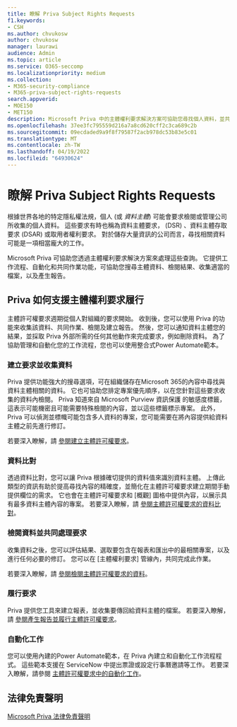 ```yaml
---
title: 瞭解 Priva Subject Rights Requests
f1.keywords:
- CSH
ms.author: chvukosw
author: chvukosw
manager: laurawi
audience: Admin
ms.topic: article
ms.service: O365-seccomp
ms.localizationpriority: medium
ms.collection:
- M365-security-compliance
- M365-priva-subject-rights-requests
search.appverid:
- MOE150
- MET150
description: Microsoft Priva 中的主體權利要求解決方案可協助您尋找個人資料，並共同檢閱內容和建立報表。
ms.openlocfilehash: 37ee3fc795559d216a7a8cd620cff2c3ca689c2b
ms.sourcegitcommit: 09ecdaded9a9f8f79587f2acb978dc53b83e5c01
ms.translationtype: MT
ms.contentlocale: zh-TW
ms.lasthandoff: 04/19/2022
ms.locfileid: "64930624"
---
```

# <a name="learn-about-priva-subject-rights-requests"></a>瞭解 Priva Subject Rights Requests

根據世界各地的特定隱私權法規，個人 (或 *資料主體*) 可能會要求檢閱或管理公司所收集的個人資料。 這些要求有時也稱為資料主體要求， (DSR) 、資料主體存取要求 (DSAR) 或取用者權利要求。 對於儲存大量資訊的公司而言，尋找相關資料可能是一項相當龐大的工作。

Microsoft Priva 可協助您透過主體權利要求解決方案來處理這些查詢。 它提供工作流程、自動化和共同作業功能，可協助您搜尋主體資料、檢閱結果、收集適當的檔案，以及產生報告。

## <a name="how-priva-supports-subject-rights-request-fulfillment"></a>Priva 如何支援主體權利要求履行

主體許可權要求週期從個人對組織的要求開始。 收到後，您可以使用 Priva 的功能來收集該資料、共同作業、檢閱及建立報告。 然後，您可以通知資料主體您的結果，並採取 Priva 外部所需的任何其他動作來完成要求，例如刪除資料。 為了協助管理和自動化您的工作流程，您也可以使用整合式Power Automate範本。

### <a name="create-requests-and-collect-data"></a>建立要求並收集資料

Priva 提供功能強大的搜尋選項，可在組織儲存在Microsoft 365的內容中尋找與資料主體相關的資料。 它也可協助您排定專案優先順序，以在您針對這些要求收集的資料內檢閱。 Priva 知道來自 Microsoft Purview 資訊保護 的敏感度標籤，這表示可能機密且可能需要特殊檢閱的內容，並以這些標籤標示專案。 此外，Priva 可以偵測並標幟可能包含多人資料的專案，您可能需要在將內容提供給資料主體之前先進行修訂。

若要深入瞭解，請 [參閱建立主體許可權要求](subject-rights-requests-create.md)。

### <a name="data-matching"></a>資料比對

透過資料比對，您可以讓 Priva 根據確切提供的資料值來識別資料主體。 上傳此類型的資訊有助於提高尋找內容的精確度，並簡化在主體許可權要求建立期間手動提供欄位的需求。 它也會在主體許可權要求和 [概觀] 圖格中提供內容，以展示具有最多資料主體內容的專案。 若要深入瞭解，請 [參閱主體許可權要求的資料比對](subject-rights-requests-data-match.md)。

### <a name="review-data-and-collaborate-on-requests"></a>檢閱資料並共同處理要求

收集資料之後，您可以評估結果、選取要包含在報表和匯出中的最相關專案，以及進行任何必要的修訂。 您可以在 [主體權利要求] 管線內，共同完成此作業。

若要深入瞭解，請 [參閱檢閱主體許可權要求的資料](subject-rights-requests-data-review.md)。

### <a name="fulfill-requests"></a>履行要求

Priva 提供您工具來建立報表，並收集要傳回給資料主體的檔案。 若要深入瞭解，請 [參閱產生報告並履行主體許可權要求](subject-rights-requests-reports.md)。

### <a name="automate-tasks"></a>自動化工作

您可以使用內建的Power Automate範本，在 Priva 內建立和自動化工作流程程式。 這些範本支援在 ServiceNow 中提出票證或設定行事曆邀請等工作。 若要深入瞭解，請參閱 [主體許可權要求中的自動化工作](subject-rights-requests-automate.md)。

## <a name="legal-disclaimer"></a>法律免責聲明

[Microsoft Priva 法律免責聲明](priva-disclaimer.md)
